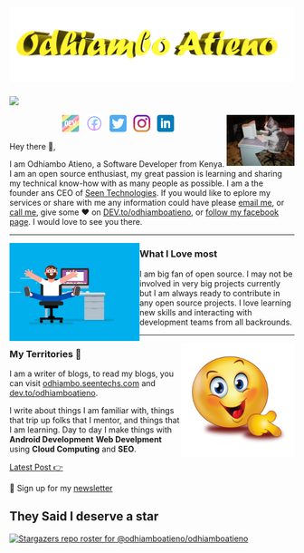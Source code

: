 # [![odhiambo atieno header](https://github.com/odhiamboatieno/odhiamboatieno/blob/main/icon/odhiambo-banner1.png)](https://odhiambo.seentechs.com)
<a href="https://profile.codersrank.io/user/odhiamboatieno/"><img width="800px" src="https://cr-ss-service.azurewebsites.net/api/ScreenShot?widget=summary&username=odhiamboatieno&layout=horizontal&badges=3&show-avatar=true&min-width=494px&branding=false&style=--bg-color:%23fff;--border:1px%20solid%23e4e2e2;--border-radius:4px;--header-padding:20px;--header-bg-color:%232f80ed;--name-font-size:18px;--name-font-weight:bold;--rank-font-size:14px;--preloader-color:%232f80ed;--badges-padding:20px;--badge-box-shadow:none;--badge-border:1px%20solid%23e4e2e2;--badge-rank-font-size:12px;--badge-location-font-size:12px;--badge-padding:10px;--badge-margin:10px;--badge-icon-size:16px;--badge-technology-font-size:14px;--badge-technology-font-weight:normal)" /></a>
<p>
  <a href="https://odhiambo.seentechs.com/latest"><img width="120" align='right' src="https://github.com/odhiamboatieno/odhiamboatieno/blob/main/icon/giphy.gif?raw=true"></a>
</p>


<p align='center'>
<a href="https://dev.to/odhiamboatieno"><img height="30" src="https://raw.githubusercontent.com/odhiamboatieno/odhiamboatieno/main/icon/dev.png"></a>&nbsp;&nbsp;
<a href="https://facebook.com/odhiamboatieno"><img height="30" src="https://github.com/odhiamboatieno/odhiamboatieno/blob/main/icon/facebook.png?raw=true"></a>&nbsp;&nbsp;
<a href="https://twitter.com/odhiambokatieno"><img height="30" src="https://github.com/odhiamboatieno/odhiamboatieno/blob/main/icon/twitter.png?raw=true"></a>&nbsp;&nbsp;
<a href="https://instagram.com/odhiamboatieno"><img height="30" src="https://github.com/odhiamboatieno/odhiamboatieno/blob/main/icon/instagram.jpg?raw=true"></a>&nbsp;&nbsp;
<a href="https://www.linkedin.com/in/odhiamboatieno/"><img height="30" src="https://github.com/odhiamboatieno/odhiamboatieno/blob/main/icon/linkedin.png?raw=true"></a>
</p>

Hey there 👋,

I am Odhiambo Atieno, a Software Developer from Kenya.  I am an open source enthusiast,  my great passion is learning and sharing my technical know-how with as many people as possible. I am a the founder ans CEO of [Seen Technologies](https://seentechs.com).  If you would like to eplore my services or share with me any information could have please  [email me](mailto:odhiambo@seentechs.com), or  [call me](tel:+254797049288), give some ♥ on [DEV.to/odhiamboatieno](https://dev.to/odhiamboatieno), or [follow my facebook page](https://facebook.com/seentechnologies). I would love to see you there.
 
  ---
 
 <p>
  <img width="230" align='left' src="https://github.com/odhiamboatieno/odhiamboatieno/blob/main/icon/what-ilove.gif?raw=true">
</p>
 
### What I Love most

I am big fan of open source.  I may not be involved in very big projects currently but  I am always ready to contribute in any open source projects. I love learning new skills and interacting with development teams from all backrounds.

 ---

<p>
  <a href="https://odhiambo.seentechs.com/latest"><img width="200" align='right' src="https://github.com/odhiamboatieno/odhiamboatieno/blob/main/icon/emoji-finger.png?raw=true"></a>
</p>

### My Territories 🌱

I am a writer of blogs, to read my blogs, you can visit [odhiambo.seentechs.com](https://odhiambo.seentechs.com) and [dev.to/odhiamboatieno](https://dev.to/odhiamboatieno).

I write about things I am familiar with, things that trip up folks that I mentor, and things that I am learning.  Day to day I make things with **Android Development** **Web Develpment** using **Cloud Computing** and **SEO**. 

[Latest Post 👉](https://odhiambo.seentechs.com/)
<!--
<details>
 <summary><strong>other favorite posts</strong></summary>
 <a href="https://odhiambo.seentechs.com/blog/#/"><img width="400" src="https://odhiambo.seentechs.com/eight-years-cat.png?raw=true"></a>
 <a href="https://odhiambo.seentechs.com/blog/#/"><img width="400" src="https://odhiambo.seentechs.com/alt%20b.png?raw=true"></a>
 <a href="https://odhiambo.seentechs.com/blog/#/"><img width="400" src="https://odhiambo.seentechs.com/what-are-github-actions.png?raw=true"></a>
 /-->
</details>

💌 Sign up for my [newsletter](https://odhiambo.seentechs.com/newsletter/)


## They Said I deserve a star

[![Stargazers repo roster for @odhiamboatieno/odhiamboatieno](https://reporoster.com/stars/odhiamboatieno/odhiamboatieno)](https://github.com/odhiamboatieno/odhiamboatieno/stargazers)

